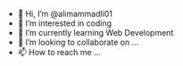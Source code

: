 - 👋 Hi, I’m @alimammadli01
- 👀 I’m interested in coding
- 🌱 I’m currently learning Web Development
- 💞️ I’m looking to collaborate on ...
- 📫 How to reach me ...

<!---
alimammadli01/alimammadli01 is a ✨ special ✨ repository because its `README.md` (this file) appears on your GitHub profile.
You can click the Preview link to take a look at your changes.
--->
